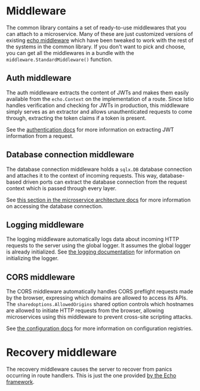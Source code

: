 # Middleware

The common library contains a set of ready-to-use middlewares that you can attach to a microservice. Many of these
are just customized versions of existing [echo middleware](https://echo.labstack.com/docs/category/middleware)
which have been tweaked to work with the rest of the systems in the common library. If you don't want to pick and
choose, you can get all the middlewares in a bundle with the `middleware.StandardMiddleware()` function.

## Auth middleware

The auth middleware extracts the content of JWTs and makes them easily available from the `echo.Context` on the implementation
of a route. Since Istio handles verification and checking for JWTs in production, this middleware simply serves as an
extractor and allows unauthenticated requests to come through, extracting the token claims if a token is present.

See the [authentication docs](Authentication.md#extracting-authentication-information-in-a-rest-controller) 
for more information on extracting JWT information from a request.

## Database connection middleware

The database connection middleware holds a `sqlx.DB` database connection and attaches it to the context of incoming requests.
This way, database-based driven ports can extract the database connection from the request context which is passed through
every layer.

See [this section in the microservice architecture docs](Microservice%20Architecture.md#acquiring-a-database-connection)
for more information on accessing the database connection.

## Logging middleware

The logging middleware automatically logs data about incoming HTTP requests to the server using the global logger. It
assumes the global logger is already initialized. See [the logging documentation](Logging.md#instantiating-the-logger) 
for information on initializing the logger.

## CORS middleware

The CORS middleware automatically handles CORS preflight requests made by the browser, expressing which domains are allowed
to access its APIs. The `sharedoptions.AllowedOrigins` shared option controls which hostnames are allowed to initiate HTTP
requests from the browser, allowing microservices using this middleware to prevent cross-site scripting attacks.

See [the configuration docs](Configuration.md) for more information on configuration registries.

# Recovery middleware

The recovery middleware causes the server to recover from panics occurring in route handlers. This is just the one
provided [by the Echo framework](https://echo.labstack.com/docs/middleware/recover).
